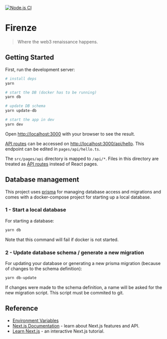 [![Node.js CI](https://github.com/franleplant/firenze/actions/workflows/ci.yml/badge.svg)](https://github.com/franleplant/firenze/actions/workflows/ci.yml)

# Firenze

> Where the web3 renaissance happens.

## Getting Started

First, run the development server:

```bash
# install deps
yarn

# start the DB (docker has to be running)
yarn db

# update DB schema
yarn update-db

# start the app in dev
yarn dev
```

Open [http://localhost:3000](http://localhost:3000) with your browser to see the result.

[API routes](https://nextjs.org/docs/api-routes/introduction) can be accessed on [http://localhost:3000/api/hello](http://localhost:3000/api/hello). This endpoint can be edited in `pages/api/hello.ts`.

The `src/pages/api` directory is mapped to `/api/*`. Files in this directory are treated as [API routes](https://nextjs.org/docs/api-routes/introduction) instead of React pages.

## Database management

This project uses [prisma](https://www.prisma.io/) for managing database access and migrations and comes with a docker-compose project for starting up a local database.

### 1 - Start a local database

For starting a database:
```bash
yarn db
```
Note that this command will fail if docker is not started.

### 2 - Update database schema / generate a new migration
For updating your database or generating a new prisma migration (because of changes to the schema definition):
```bash
yarn db-update
```
If changes were made to the schema definition, a name will be asked for the new migration script. This script must be commited to git.

## Reference

- [Environment Variables](https://nextjs.org/docs/basic-features/environment-variables)
- [Next.js Documentation](https://nextjs.org/docs) - learn about Next.js features and API.
- [Learn Next.js](https://nextjs.org/learn) - an interactive Next.js tutorial.